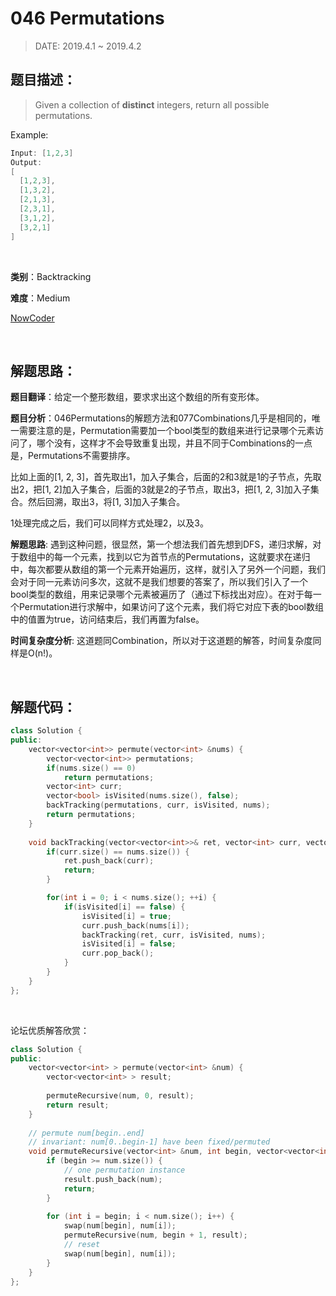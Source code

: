 # 046 Permutations

> DATE: 2019.4.1 ~ 2019.4.2

## 题目描述：

> Given a collection of **distinct** integers, return all possible permutations.

Example:

```C++
Input: [1,2,3]
Output:
[
  [1,2,3],
  [1,3,2],
  [2,1,3],
  [2,3,1],
  [3,1,2],
  [3,2,1]
]
```

<br/>

**类别**：Backtracking

**难度**：Medium

[NowCoder](https://leetcode.com/problems/permutations/)

<br/>

## 解题思路：

**题目翻译**：给定一个整形数组，要求求出这个数组的所有变形体。

**题目分析**：046Permutations的解题方法和077Combinations几乎是相同的，唯一需要注意的是，Permutation需要加一个bool类型的数组来进行记录哪个元素访问了，哪个没有，这样才不会导致重复出现，并且不同于Combinations的一点是，Permutations不需要排序。

比如上面的[1, 2, 3]，首先取出1，加入子集合，后面的2和3就是1的子节点，先取出2，把[1, 2]加入子集合，后面的3就是2的子节点，取出3，把[1, 2, 3]加入子集合。然后回溯，取出3，将[1, 3]加入子集合。

1处理完成之后，我们可以同样方式处理2，以及3。

**解题思路**: 遇到这种问题，很显然，第一个想法我们首先想到DFS，递归求解，对于数组中的每一个元素，找到以它为首节点的Permutations，这就要求在递归中，每次都要从数组的第一个元素开始遍历，这样，就引入了另外一个问题，我们会对于同一元素访问多次，这就不是我们想要的答案了，所以我们引入了一个bool类型的数组，用来记录哪个元素被遍历了（通过下标找出对应）。在对于每一个Permutation进行求解中，如果访问了这个元素，我们将它对应下表的bool数组中的值置为true，访问结束后，我们再置为false。

**时间复杂度分析**: 这道题同Combination，所以对于这道题的解答，时间复杂度同样是O(n!)。

<br/>

## 解题代码：

```C++
class Solution {
public:
    vector<vector<int>> permute(vector<int> &nums) {
        vector<vector<int>> permutations;
        if(nums.size() == 0) 
            return permutations;
        vector<int> curr;
        vector<bool> isVisited(nums.size(), false); 
        backTracking(permutations, curr, isVisited, nums);
        return permutations;
    }
    
    void backTracking(vector<vector<int>>& ret, vector<int> curr, vector<bool> isVisited, vector<int> nums) {
        if(curr.size() == nums.size()) {
            ret.push_back(curr);
            return;
        }

        for(int i = 0; i < nums.size(); ++i) {
            if(isVisited[i] == false) {
                isVisited[i] = true;
                curr.push_back(nums[i]);
                backTracking(ret, curr, isVisited, nums);
                isVisited[i] = false;
                curr.pop_back();
            }
        }
    }
};
```

<br/>

论坛优质解答欣赏：


```C++
class Solution {
public:
    vector<vector<int> > permute(vector<int> &num) {
	    vector<vector<int> > result;
	    
	    permuteRecursive(num, 0, result);
	    return result;
    }
    
    // permute num[begin..end]
    // invariant: num[0..begin-1] have been fixed/permuted
	void permuteRecursive(vector<int> &num, int begin, vector<vector<int> > &result) {
		if (begin >= num.size()) {
		    // one permutation instance
		    result.push_back(num);
		    return;
		}
		
		for (int i = begin; i < num.size(); i++) {
		    swap(num[begin], num[i]);
		    permuteRecursive(num, begin + 1, result);
		    // reset
		    swap(num[begin], num[i]);
		}
    }
};
```

<br/>
